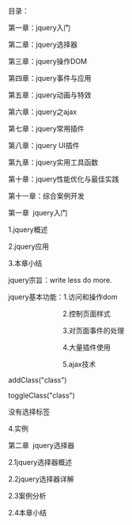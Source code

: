 目录：

第一章：jquery入门

第二章：jquery选择器

第三章：jquery操作DOM

第四章：jquery事件与应用

第五章：jquery动画与特效

第六章：jquery之ajax

第七章：jquery常用插件

第八章：jquery UI插件

第九章：jquery实用工具函数

第十章：jquery性能优化与最佳实践

第十一章：综合案例开发

第一章  jquery入门

1.jquery概述



2.jquery应用

3.本章小结

jquery宗旨：write less do more.

jquery基本功能：1.访问和操作dom 

                            2.控制页面样式

                            3.对页面事件的处理

                            4.大量插件使用

                            5.ajax技术

addClass("class")

toggleClass("class")

没有选择标签

4.实例

第二章  jquery选择器

2.1jquery选择器概述

2.2jquery选择器详解

2.3案例分析

2.4本章小结
